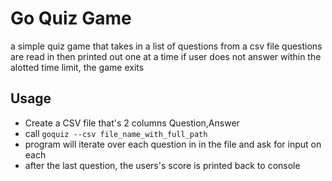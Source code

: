 # Go Quiz Game

a simple quiz game that takes in a list of questions from a csv file
questions are read in then printed out one at a time
if user does not answer within the alotted time limit, the game exits

## Usage

* Create a CSV file that's 2 columns Question,Answer
* call `goquiz --csv file_name_with_full_path`
* program will iterate over each question in in the file and ask for input on each
* after the last question, the users's score is printed back to console
